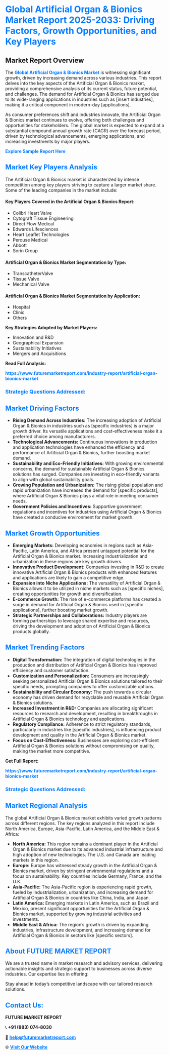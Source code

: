 <h1 style="color: #007BFF;">Global Artificial Organ & Bionics Market Report 2025-2033: Driving Factors, Growth Opportunities, and Key Players</h1>

<section id="overview">
<h2>Market Report Overview</h2>
<p>The <a href="https://www.futuremarketreport.com/industry-report/artificial-organ-bionics-market" style="color: #007BFF; text-decoration: none;"><strong>Global Artificial Organ & Bionics Market</strong></a> is witnessing significant growth, driven by increasing demand across various industries. This report delves into the key aspects of the Artificial Organ & Bionics market, providing a comprehensive analysis of its current status, future potential, and challenges. The demand for Artificial Organ & Bionics has surged due to its wide-ranging applications in industries such as [insert industries], making it a critical component in modern-day [applications].</p>
<p>As consumer preferences shift and industries innovate, the Artificial Organ & Bionics market continues to evolve, offering both challenges and opportunities for stakeholders. The global market is expected to expand at a substantial compound annual growth rate (CAGR) over the forecast period, driven by technological advancements, emerging applications, and increasing investments by major players.</p>
</section>

<section id="overview">
<p><a href="https://www.futuremarketreport.com/request-sample/reportId=36090" style="color: #007BFF; text-decoration: none;"><strong>Explore Sample Report Here</strong></a></p>
</section>

<section id="key-players">
<h2 style="color: #007BFF;">Market Key Players Analysis</h2>
<p>The Artificial Organ & Bionics market is characterized by intense competition among key players striving to capture a larger market share. Some of the leading companies in the market include:</p>
<h4>Key Players Covered in the Artificial Organ & Bionics Report:</h4>
<ul><li>Colibri Heart Valve</li><li>Cytograft Tissue Engineering</li><li>Direct Flow Medical</li><li>Edwards Lifesciences</li><li>Heart Leaflet Technologies</li><li>Perouse Medical</li><li>Abbott</li><li>Sorin Group</li></ul>
<h4>Artificial Organ & Bionics Market Segmentation by Type:</h4>
<ul><li>TranscatheterValve</li><li>Tissue Valve</li><li>Mechanical Valve</li></ul>

<h4>Artificial Organ & Bionics Market Segmentation by Application:</h4>
<ul><li>Hospital</li><li>Clinic</li><li>Others</li></ul>
<p><strong>Key Strategies Adopted by Market Players:</strong></p>
<ul>
<li>Innovation and R&D</li>
<li>Geographical Expansion</li>
<li>Sustainability Initiatives</li>
<li>Mergers and Acquisitions</li>
</ul>
</section>

<section>
<p><strong>Read Full Analysis: </strong></p><a href="https://www.futuremarketreport.com/industry-report/artificial-organ-bionics-market" style="color: #007BFF; text-decoration: none;"><strong>https://www.futuremarketreport.com/industry-report/artificial-organ-bionics-market</strong></a>
<h3 style="color: #007BFF;">Strategic Questions Addressed:</h3>
</section>

<section id="driving-factors">
<h2 style="color: #007BFF;">Market Driving Factors</h2>
<ul>
<li><strong>Rising Demand Across Industries:</strong> The increasing adoption of Artificial Organ & Bionics in industries such as [specific industries] is a major growth driver. Its versatile applications and cost-effectiveness make it a preferred choice among manufacturers.</li>
<li><strong>Technological Advancements:</strong> Continuous innovations in production and application technologies have enhanced the efficiency and performance of Artificial Organ & Bionics, further boosting market demand.</li>
<li><strong>Sustainability and Eco-Friendly Initiatives:</strong> With growing environmental concerns, the demand for sustainable Artificial Organ & Bionics solutions has surged. Companies are investing in eco-friendly variants to align with global sustainability goals.</li>
<li><strong>Growing Population and Urbanization:</strong> The rising global population and rapid urbanization have increased the demand for [specific products], where Artificial Organ & Bionics plays a vital role in meeting consumer needs.</li>
<li><strong>Government Policies and Incentives:</strong> Supportive government regulations and incentives for industries using Artificial Organ & Bionics have created a conducive environment for market growth.</li>
</ul>
</section>

<section id="growth-opportunities">
<h2 style="color: #007BFF;">Market Growth Opportunities</h2>
<ul>
<li><strong>Emerging Markets:</strong> Developing economies in regions such as Asia-Pacific, Latin America, and Africa present untapped potential for the Artificial Organ & Bionics market. Increasing industrialization and urbanization in these regions are key growth drivers.</li>
<li><strong>Innovative Product Development:</strong> Companies investing in R&D to create innovative Artificial Organ & Bionics products with enhanced features and applications are likely to gain a competitive edge.</li>
<li><strong>Expansion into Niche Applications:</strong> The versatility of Artificial Organ & Bionics allows it to be utilized in niche markets such as [specific niches], creating opportunities for growth and diversification.</li>
<li><strong>E-commerce Growth:</strong> The rise of e-commerce platforms has created a surge in demand for Artificial Organ & Bionics used in [specific applications], further boosting market growth.</li>
<li><strong>Strategic Partnerships and Collaborations:</strong> Industry players are forming partnerships to leverage shared expertise and resources, driving the development and adoption of Artificial Organ & Bionics products globally.</li>
</ul>
</section>

<section id="trending-factors">
<h2 style="color: #007BFF;">Market Trending Factors</h2>
<ul>
<li><strong>Digital Transformation:</strong> The integration of digital technologies in the production and distribution of Artificial Organ & Bionics has improved efficiency and customer satisfaction.</li>
<li><strong>Customization and Personalization:</strong> Consumers are increasingly seeking personalized Artificial Organ & Bionics solutions tailored to their specific needs, prompting companies to offer customizable options.</li>
<li><strong>Sustainability and Circular Economy:</strong> The push towards a circular economy has driven demand for recyclable and reusable Artificial Organ & Bionics solutions.</li>
<li><strong>Increased Investment in R&D:</strong> Companies are allocating significant resources to research and development, resulting in breakthroughs in Artificial Organ & Bionics technology and applications.</li>
<li><strong>Regulatory Compliance:</strong> Adherence to strict regulatory standards, particularly in industries like [specific industries], is influencing product development and quality in the Artificial Organ & Bionics market.</li>
<li><strong>Focus on Cost-Effectiveness:</strong> Businesses are exploring cost-efficient Artificial Organ & Bionics solutions without compromising on quality, making the market more competitive.</li>
</ul>
</section>

<section>
<p><strong>Get Full Report: </strong></p><a href="https://www.futuremarketreport.com/industry-report/artificial-organ-bionics-market" style="color: #007BFF; text-decoration: none;"><strong>https://www.futuremarketreport.com/industry-report/artificial-organ-bionics-market</strong></a>
<h3 style="color: #007BFF;">Strategic Questions Addressed:</h3>
</section>


<section id="regional-analysis">
<h2 style="color: #007BFF;">Market Regional Analysis</h2>
<p>The global Artificial Organ & Bionics market exhibits varied growth patterns across different regions. The key regions analyzed in this report include North America, Europe, Asia-Pacific, Latin America, and the Middle East & Africa:</p>
<ul>
<li><strong>North America:</strong> This region remains a dominant player in the Artificial Organ & Bionics market due to its advanced industrial infrastructure and high adoption of new technologies. The U.S. and Canada are leading markets in this region.</li>
<li><strong>Europe:</strong> Europe has witnessed steady growth in the Artificial Organ & Bionics market, driven by stringent environmental regulations and a focus on sustainability. Key countries include Germany, France, and the U.K.</li>
<li><strong>Asia-Pacific:</strong> The Asia-Pacific region is experiencing rapid growth, fueled by industrialization, urbanization, and increasing demand for Artificial Organ & Bionics in countries like China, India, and Japan.</li>
<li><strong>Latin America:</strong> Emerging markets in Latin America, such as Brazil and Mexico, present significant opportunities for the Artificial Organ & Bionics market, supported by growing industrial activities and investments.</li>
<li><strong>Middle East & Africa:</strong> The region’s growth is driven by expanding industries, infrastructure development, and increasing demand for Artificial Organ & Bionics in sectors like [specific sectors].</li>
</ul>
</section>

<footer>
<h2 style="color: #007BFF;">About FUTURE MARKET REPORT</h2>
<p>We are a trusted name in market research and advisory services, delivering actionable insights and strategic support to businesses across diverse industries. Our expertise lies in offering:</p>

<p>Stay ahead in today’s competitive landscape with our tailored research solutions.</p>

<h2 style="color: #007BFF;">Contact Us:</h2>
<p><strong>FUTURE MARKET REPORT</strong></p>
<p>📞 <strong>+91 (883) 074-8030</strong></p>
<p>📧 <strong><a href="mailto:help@futuremarketreport.com" style="color: #007BFF;">help@futuremarketreport.com</a></strong></p>
<p>🌐 <strong><a href="https://www.futuremarketreport.com/" style="color: #007BFF;">Visit Our Website</a></strong></p>
</footer>